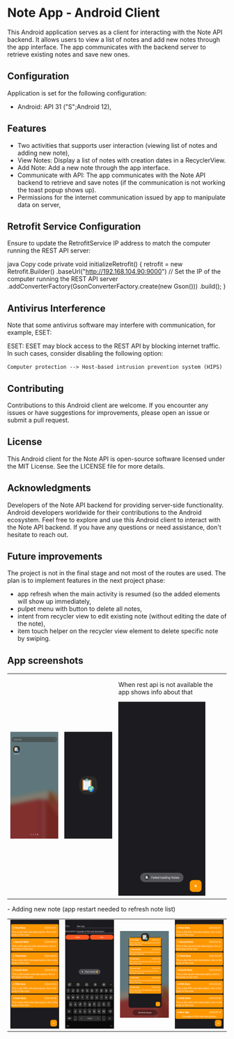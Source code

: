 # Note App - Android Client

This Android application serves as a client for interacting with the Note API backend. It allows users to view a list of notes and add new notes through the app interface. The app communicates with the backend server to retrieve existing notes and save new ones.

## Configuration

Application is set for the following configuration:

- Android: API 31 ("S";Android 12),

## Features

- Two activities that supports user interaction (viewing list of notes and adding new note),
- View Notes: Display a list of notes with creation dates in a RecyclerView.
- Add Note: Add a new note through the app interface.
- Communicate with API: The app communicates with the Note API backend to retrieve and save notes (if the communication is not working the toast popup shows up).
- Permissions for the internet communication issued by app to manipulate data on server,

## Retrofit Service Configuration

Ensure to update the RetrofitService IP address to match the computer running the REST API server:

java
Copy code
private void initializeRetrofit() {
retrofit = new Retrofit.Builder()
.baseUrl("http://192.168.104.90:9000") // Set the IP of the computer running the REST API server
.addConverterFactory(GsonConverterFactory.create(new Gson()))
.build();
}

## Antivirus Interference

Note that some antivirus software may interfere with communication, for example, ESET:

ESET: ESET may block access to the REST API by blocking internet traffic. In such cases, consider disabling the following option:

```
Computer protection --> Host-based intrusion prevention system (HIPS)
```

## Contributing

Contributions to this Android client are welcome. If you encounter any issues or have suggestions for improvements, please open an issue or submit a pull request.

## License

This Android client for the Note API is open-source software licensed under the MIT License. See the LICENSE file for more details.

## Acknowledgments

Developers of the Note API backend for providing server-side functionality.
Android developers worldwide for their contributions to the Android ecosystem.
Feel free to explore and use this Android client to interact with the Note API backend. If you have any questions or need assistance, don't hesitate to reach out.

## Future improvements

The project is not in the final stage and not most of the routes are used. The plan is to implement features in the next project phase:

- app refresh when the main activity is resumed (so the added elements will show up immediately,
- pulpet menu with button to delete all notes,
- intent from recycler view to edit existing note (without editing the date of the note),
- item touch helper on the recycler view element to delete specific note by swiping.

## App screenshots
<table>
    <tr>
        <td>    
            <img src="https://github.com/RobertNeat/Note_app_API/blob/master/screenshots/apps_tray.png" width="200"/>
        </td>  
        <td>    
            <img src="https://github.com/RobertNeat/Note_app_API/blob/master/screenshots/launching_screen.png" width="200"/>
        </td>  
        <td>    
          <p>When rest api is not available the app shows info about that</p>
            <img src="https://github.com/RobertNeat/Note_app_API/blob/master/screenshots/connection_error.png" width="200"/>
        </td>  
    </tr>
</table>
- Adding new note (app restart needed to refresh note list)
<table>
  <tr>
    <td>
       <img src="https://github.com/RobertNeat/Note_app_API/blob/master/screenshots/note_list_initial.png" width="200"/>
    </td>
    <td>
       <img src="https://github.com/RobertNeat/Note_app_API/blob/master/screenshots/add_note_activity.png" width="200"/>
    </td>
    <td>
       <img src="https://github.com/RobertNeat/Note_app_API/blob/master/screenshots/paused_app.png" width="200"/>
    </td>
    <td>
       <img src="https://github.com/RobertNeat/Note_app_API/blob/master/screenshots/note_list_added.png" width="200"/>
    </td>
  </tr>
</table>
